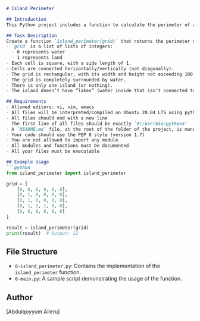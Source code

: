 ```markdown
# Island Perimeter

## Introduction
This Python project includes a function to calculate the perimeter of an island based on a given grid.

## Task Description
Create a function `island_perimeter(grid)` that returns the perimeter of the island described in the grid:
- `grid` is a list of lists of integers:
  - 0 represents water
  - 1 represents land
- Each cell is square, with a side length of 1.
- Cells are connected horizontally/vertically (not diagonally).
- The grid is rectangular, with its width and height not exceeding 100.
- The grid is completely surrounded by water.
- There is only one island (or nothing).
- The island doesn’t have “lakes” (water inside that isn’t connected to the water surrounding the island).

## Requirements
- Allowed editors: vi, vim, emacs
- All files will be interpreted/compiled on Ubuntu 20.04 LTS using python3 (version 3.4.3)
- All files should end with a new line
- The first line of all files should be exactly `#!/usr/bin/python3`
- A `README.md` file, at the root of the folder of the project, is mandatory
- Your code should use the PEP 8 style (version 1.7)
- You are not allowed to import any module
- All modules and functions must be documented
- All your files must be executable

## Example Usage
```python
from island_perimeter import island_perimeter

grid = [
    [0, 0, 0, 0, 0, 0],
    [0, 1, 0, 0, 0, 0],
    [0, 1, 0, 0, 0, 0],
    [0, 1, 1, 1, 0, 0],
    [0, 0, 0, 0, 0, 0]
]

result = island_perimeter(grid)
print(result)  # Output: 12
```

## File Structure
- `0-island_perimeter.py`: Contains the implementation of the `island_perimeter` function.
- `0-main.py`: A sample script demonstrating the usage of the function.

## Author
[Abdulqoyyum Aileru]
